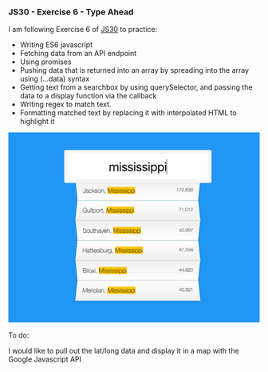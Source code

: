 ### JS30 - Exercise 6 - Type Ahead
I am following Exercise 6 of [JS30](http://www.javascript30.com) to practice:

* Writing ES6 javascript
* Fetching data from an API endpoint
* Using promises
* Pushing data that is returned into an array by spreading into the array using (...data) syntax
* Getting text from a searchbox by using querySelector, and passing the data to a display function via the callback
* Writing regex to match text.
* Formatting matched text by replacing it with interpolated HTML to highlight it

![screenshot](screen1.png)

To do:

I would like to pull out the lat/long data and display it in a map with the Google Javascript API
